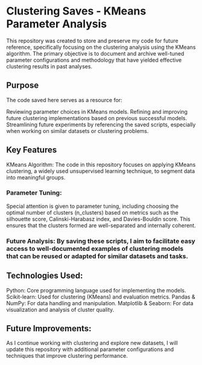 # Clustering Saves - KMeans Parameter Analysis
This repository was created to store and preserve my code for future reference, specifically focusing on the clustering analysis using the KMeans algorithm. The primary objective is to document and archive well-tuned parameter configurations and methodology that have yielded effective clustering results in past analyses.

## Purpose
The code saved here serves as a resource for:

Reviewing parameter choices in KMeans models.
Refining and improving future clustering implementations based on previous successful models.
Streamlining future experiments by referencing the saved scripts, especially when working on similar datasets or clustering problems.
## Key Features
KMeans Algorithm: The code in this repository focuses on applying KMeans clustering, a widely used unsupervised learning technique, to segment data into meaningful groups.

### Parameter Tuning:
Special attention is given to parameter tuning, including choosing the optimal number of clusters (n_clusters) based on metrics such as the silhouette score, Calinski-Harabasz index, and Davies-Bouldin score. This ensures that the clusters formed are well-separated and internally coherent.

### Future Analysis: By saving these scripts, I aim to facilitate easy access to well-documented examples of clustering models that can be reused or adapted for similar datasets and tasks.

## Technologies Used:
Python: Core programming language used for implementing the models.
Scikit-learn: Used for clustering (KMeans) and evaluation metrics.
Pandas & NumPy: For data handling and manipulation.
Matplotlib & Seaborn: For data visualization and analysis of cluster quality.
## Future Improvements:
As I continue working with clustering and explore new datasets, I will update this repository with additional parameter configurations and techniques that improve clustering performance.


